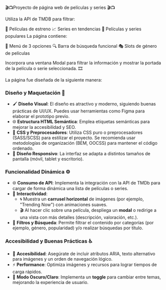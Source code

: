 🎬📺Proyecto de página web de películas y series 🎬📺

Utiliza la API de TMDB para filtrar:

🎥 Películas de estreno
📈 Series en tendencias
🌟 Películas y series populares
La página contiene:

🍔 Menú de 3 opciones
🔍 Barra de búsqueda funcional
🎭 Slots de género de películas

Incorpora una ventana Modal para filtrar la información y mostrar la portada de la película o serie seleccionada. 🎞️

La página fue diseñada de la siguiente manera:

### Diseño y Maquetación 🎨  
- 🖌️ **Diseño Visual**: El diseño es atractivo y moderno, siguiendo buenas prácticas de UI/UX. Puedes usar herramientas como Figma para elaborar el prototipo previo.  
- 🌐 **Estructura HTML Semántica**: Emplea etiquetas semánticas para mejorar la accesibilidad y SEO.  
- 🎨 **CSS y Preprocesadores**: Utiliza CSS puro o preprocesadores (SASS/SCSS) para estilizar el proyecto. Se recomienda usar metodologías de organización (BEM, OOCSS) para mantener el código ordenado.  
- 📱 **Diseño Responsivo**: La interfaz se adapta a distintos tamaños de pantalla (móvil, tablet y escritorio).  

### Funcionalidad Dinámica ⚙️  
- 🌐 **Consumo de API**: Implementa la integración con la API de TMDb para cargar de forma dinámica una lista de películas o series.  
- 🎡 **Interactividad**:  
    - 🌀 Muestra un **carrusel horizontal** de imágenes (por ejemplo, "Trending Now") con animaciones suaves.  
    - 🎬 Al hacer clic sobre una película, despliega un **modal** o redirige a una vista con más detalles (descripción, valoración, etc.).  
- 🔎 **Filtros y Búsqueda**: Permite filtrar el contenido por categorías (por ejemplo, género, popularidad) y/o realizar búsquedas por título.  

### Accesibilidad y Buenas Prácticas ♿  
- 📝 **Accesibilidad**: Asegúrate de incluir atributos ARIA, texto alternativo para imágenes y un orden de navegación lógico.  
- ⚡ **Performance**: Optimiza imágenes y recursos para lograr tiempos de carga rápidos.  
- 🌙 **Modo Oscuro/Claro**: Implementa un **toggle** para cambiar entre temas, mejorando la experiencia de usuario.  

